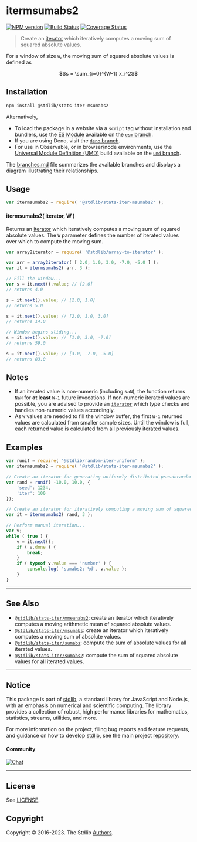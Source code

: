 <!--

@license Apache-2.0

Copyright (c) 2019 The Stdlib Authors.

Licensed under the Apache License, Version 2.0 (the "License");
you may not use this file except in compliance with the License.
You may obtain a copy of the License at

   http://www.apache.org/licenses/LICENSE-2.0

Unless required by applicable law or agreed to in writing, software
distributed under the License is distributed on an "AS IS" BASIS,
WITHOUT WARRANTIES OR CONDITIONS OF ANY KIND, either express or implied.
See the License for the specific language governing permissions and
limitations under the License.

-->

# itermsumabs2

[![NPM version][npm-image]][npm-url] [![Build Status][test-image]][test-url] [![Coverage Status][coverage-image]][coverage-url] <!-- [![dependencies][dependencies-image]][dependencies-url] -->

> Create an [iterator][mdn-iterator-protocol] which iteratively computes a moving sum of squared absolute values.

<section class="intro">

For a window of size `W`, the moving sum of squared absolute values is defined as

<!-- <equation class="equation" label="eq:moving_sum_squared_absolute_values" align="center" raw="s = \sum_{i=0}^{W-1} x_i^2" alt="Equation for the moving sum of squared absolute values."> -->

```math
s = \sum_{i=0}^{W-1} x_i^2
```

<!-- <div class="equation" align="center" data-raw-text="s = \sum_{i=0}^{W-1} x_i^2" data-equation="eq:moving_sum_squared_absolute_values">
    <img src="https://cdn.jsdelivr.net/gh/stdlib-js/stdlib@601912bba7cacd1e1ffed3583e9b86e6383b4202/lib/node_modules/@stdlib/stats/iter/msumabs2/docs/img/equation_moving_sum_squared_absolute_values.svg" alt="Equation for the moving sum of squared absolute values.">
    <br>
</div> -->

<!-- </equation> -->

</section>

<!-- /.intro -->

<!-- Package usage documentation. -->

<section class="installation">

## Installation

```bash
npm install @stdlib/stats-iter-msumabs2
```

Alternatively,

-   To load the package in a website via a `script` tag without installation and bundlers, use the [ES Module][es-module] available on the [`esm` branch][esm-url].
-   If you are using Deno, visit the [`deno` branch][deno-url].
-   For use in Observable, or in browser/node environments, use the [Universal Module Definition (UMD)][umd] build available on the [`umd` branch][umd-url].

The [branches.md][branches-url] file summarizes the available branches and displays a diagram illustrating their relationships.

</section>

<section class="usage">

## Usage

```javascript
var itermsumabs2 = require( '@stdlib/stats-iter-msumabs2' );
```

#### itermsumabs2( iterator, W )

Returns an [iterator][mdn-iterator-protocol] which iteratively computes a moving sum of squared absolute values. The `W` parameter defines the number of iterated values over which to compute the moving sum.

```javascript
var array2iterator = require( '@stdlib/array-to-iterator' );

var arr = array2iterator( [ 2.0, 1.0, 3.0, -7.0, -5.0 ] );
var it = itermsumabs2( arr, 3 );

// Fill the window...
var s = it.next().value; // [2.0]
// returns 4.0

s = it.next().value; // [2.0, 1.0]
// returns 5.0

s = it.next().value; // [2.0, 1.0, 3.0]
// returns 14.0

// Window begins sliding...
s = it.next().value; // [1.0, 3.0, -7.0]
// returns 59.0

s = it.next().value; // [3.0, -7.0, -5.0]
// returns 83.0
```

</section>

<!-- /.usage -->

<!-- Package usage notes. Make sure to keep an empty line after the `section` element and another before the `/section` close. -->

<section class="notes">

## Notes

-   If an iterated value is non-numeric (including `NaN`), the function returns `NaN` for **at least** `W-1` future invocations. If non-numeric iterated values are possible, you are advised to provide an [`iterator`][mdn-iterator-protocol] which type checks and handles non-numeric values accordingly.
-   As `W` values are needed to fill the window buffer, the first `W-1` returned values are calculated from smaller sample sizes. Until the window is full, each returned value is calculated from all previously iterated values.

</section>

<!-- /.notes -->

<!-- Package usage examples. -->

<section class="examples">

## Examples

<!-- eslint no-undef: "error" -->

```javascript
var runif = require( '@stdlib/random-iter-uniform' );
var itermsumabs2 = require( '@stdlib/stats-iter-msumabs2' );

// Create an iterator for generating uniformly distributed pseudorandom numbers:
var rand = runif( -10.0, 10.0, {
    'seed': 1234,
    'iter': 100
});

// Create an iterator for iteratively computing a moving sum of squared absolute values:
var it = itermsumabs2( rand, 3 );

// Perform manual iteration...
var v;
while ( true ) {
    v = it.next();
    if ( v.done ) {
        break;
    }
    if ( typeof v.value === 'number' ) {
        console.log( 'sumabs2: %d', v.value );
    }
}
```

</section>

<!-- /.examples -->

<!-- Section to include cited references. If references are included, add a horizontal rule *before* the section. Make sure to keep an empty line after the `section` element and another before the `/section` close. -->

<section class="references">

</section>

<!-- /.references -->

<!-- Section for related `stdlib` packages. Do not manually edit this section, as it is automatically populated. -->

<section class="related">

* * *

## See Also

-   <span class="package-name">[`@stdlib/stats-iter/mmeanabs2`][@stdlib/stats/iter/mmeanabs2]</span><span class="delimiter">: </span><span class="description">create an iterator which iteratively computes a moving arithmetic mean of squared absolute values.</span>
-   <span class="package-name">[`@stdlib/stats-iter/msumabs`][@stdlib/stats/iter/msumabs]</span><span class="delimiter">: </span><span class="description">create an iterator which iteratively computes a moving sum of absolute values.</span>
-   <span class="package-name">[`@stdlib/stats-iter/sumabs`][@stdlib/stats/iter/sumabs]</span><span class="delimiter">: </span><span class="description">compute the sum of absolute values for all iterated values.</span>
-   <span class="package-name">[`@stdlib/stats-iter/sumabs2`][@stdlib/stats/iter/sumabs2]</span><span class="delimiter">: </span><span class="description">compute the sum of squared absolute values for all iterated values.</span>

</section>

<!-- /.related -->

<!-- Section for all links. Make sure to keep an empty line after the `section` element and another before the `/section` close. -->


<section class="main-repo" >

* * *

## Notice

This package is part of [stdlib][stdlib], a standard library for JavaScript and Node.js, with an emphasis on numerical and scientific computing. The library provides a collection of robust, high performance libraries for mathematics, statistics, streams, utilities, and more.

For more information on the project, filing bug reports and feature requests, and guidance on how to develop [stdlib][stdlib], see the main project [repository][stdlib].

#### Community

[![Chat][chat-image]][chat-url]

---

## License

See [LICENSE][stdlib-license].


## Copyright

Copyright &copy; 2016-2023. The Stdlib [Authors][stdlib-authors].

</section>

<!-- /.stdlib -->

<!-- Section for all links. Make sure to keep an empty line after the `section` element and another before the `/section` close. -->

<section class="links">

[npm-image]: http://img.shields.io/npm/v/@stdlib/stats-iter-msumabs2.svg
[npm-url]: https://npmjs.org/package/@stdlib/stats-iter-msumabs2

[test-image]: https://github.com/stdlib-js/stats-iter-msumabs2/actions/workflows/test.yml/badge.svg?branch=main
[test-url]: https://github.com/stdlib-js/stats-iter-msumabs2/actions/workflows/test.yml?query=branch:main

[coverage-image]: https://img.shields.io/codecov/c/github/stdlib-js/stats-iter-msumabs2/main.svg
[coverage-url]: https://codecov.io/github/stdlib-js/stats-iter-msumabs2?branch=main

<!--

[dependencies-image]: https://img.shields.io/david/stdlib-js/stats-iter-msumabs2.svg
[dependencies-url]: https://david-dm.org/stdlib-js/stats-iter-msumabs2/main

-->

[chat-image]: https://img.shields.io/gitter/room/stdlib-js/stdlib.svg
[chat-url]: https://app.gitter.im/#/room/#stdlib-js_stdlib:gitter.im

[stdlib]: https://github.com/stdlib-js/stdlib

[stdlib-authors]: https://github.com/stdlib-js/stdlib/graphs/contributors

[umd]: https://github.com/umdjs/umd
[es-module]: https://developer.mozilla.org/en-US/docs/Web/JavaScript/Guide/Modules

[deno-url]: https://github.com/stdlib-js/stats-iter-msumabs2/tree/deno
[umd-url]: https://github.com/stdlib-js/stats-iter-msumabs2/tree/umd
[esm-url]: https://github.com/stdlib-js/stats-iter-msumabs2/tree/esm
[branches-url]: https://github.com/stdlib-js/stats-iter-msumabs2/blob/main/branches.md

[stdlib-license]: https://raw.githubusercontent.com/stdlib-js/stats-iter-msumabs2/main/LICENSE

[mdn-iterator-protocol]: https://developer.mozilla.org/en-US/docs/Web/JavaScript/Reference/Iteration_protocols#The_iterator_protocol

<!-- <related-links> -->

[@stdlib/stats/iter/mmeanabs2]: https://github.com/stdlib-js/stats-iter-mmeanabs2

[@stdlib/stats/iter/msumabs]: https://github.com/stdlib-js/stats-iter-msumabs

[@stdlib/stats/iter/sumabs]: https://github.com/stdlib-js/stats-iter-sumabs

[@stdlib/stats/iter/sumabs2]: https://github.com/stdlib-js/stats-iter-sumabs2

<!-- </related-links> -->

</section>

<!-- /.links -->
